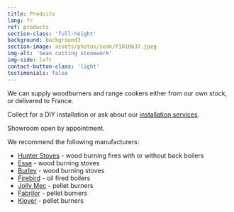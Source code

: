 ```yaml
---
title: Produits
lang: fr
ref: products
section-class: 'full-height'
background: background3
section-image: assets/photos/sean/P1010637.jpeg
img-alt: 'Sean cutting stonework'
img-side: left
contact-button-class: 'light'
testimonials: false
---
```

We can supply woodburners and range cookers either from our own stock, or delivered to France.

Collect for a DIY installation or ask about our [installation services](#services).

Showroom open by appointment.

We recommend the following manufacturers:

- [Hunter Stoves](https://www.hunterstoves.co.uk/) - wood burning fires with or without back boilers
- [Esse](https://www.esse.com/) - wood burning stoves
- [Burley](https://burley.co.uk/) - wood burning stoves
- [Firebird](https://firebird.uk.com/) - oil fired boilers
- [Jolly Mec](https://jolly-mec.it/en/products) - pellet burners
- [Fabrilor](https://www.fabriloriberica.es/fabrilor-iberica.php) - pellet burners
- [Klover](https://www.klover.it/en) - pellet burners